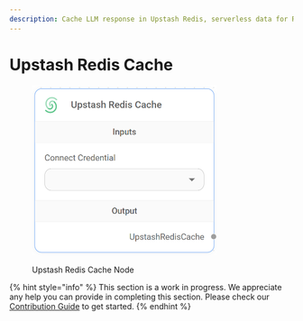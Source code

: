 ```yaml
---
description: Cache LLM response in Upstash Redis, serverless data for Redis and Kafka.
---
```


# Upstash Redis Cache

<figure><img src="../../../.gitbook/assets/image--5---1---1---1---1---1---1---1---1---1-.png" alt="" width="328"><figcaption><p>Upstash Redis Cache Node</p></figcaption></figure>

{% hint style="info" %}
This section is a work in progress. We appreciate any help you can provide in completing this section. Please check our [Contribution Guide](../../../contributing/) to get started.
{% endhint %}
